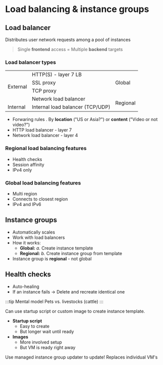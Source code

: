 # Load balancing & instance groups

## Load balancer

Distributes user network requests among a pool of instances

> Single **frontend** access = Multiple **backend** targets

### Load balancer types

<table>
  <tbody>
    <tr>
      <td rowspan="4">External</td>
      <td>HTTP(S) - layer 7 LB</td>
      <td rowspan="3">Global</td>
    </tr>
    <tr>
      <td>SSL proxy</td>
    </tr>
    <tr>
      <td>TCP proxy</td>
    </tr>
    <tr>
      <td>Network load balancer</td>
      <td rowspan="2">Regional</td>
    </tr>
    <tr>
      <td>Internal</td>
      <td>Internal load balancer (TCP/UDP)</td>
    </tr>
  </tbody>
</table>

- Forwaring rules . By **location** ("US or Asia?") or **content** ("Video or not video?")
- HTTP load balancer - layer 7
- Network load balancer - layer 4

### Regional load balancing features

- Health checks
- Session affinity
- IPv4 only

### Global load balancing features

- Multi region
- Connects to closest region
- IPv4 and IPv6

## Instance groups

- Automatically scales
- Work with load balancers
- How it works:
  - **Global:** _a._ Create instance template
  - **Regional:** _b._ Create instance group from template
- Instance group is **regional** - not global

## Health checks

- Auto-healing
- If an instance fails -> Delete and recreate identical one

:::tip Mental model
Pets vs. livestocks (cattle)
:::

Can use startup script or custom image to create instance template.

- **Startup script**
  - Easy to create
  - But longer wait until ready
- **Images**
  - More involved setup
  - But VM is ready right away

Use managed instance group updater to update! Replaces individual VM's

